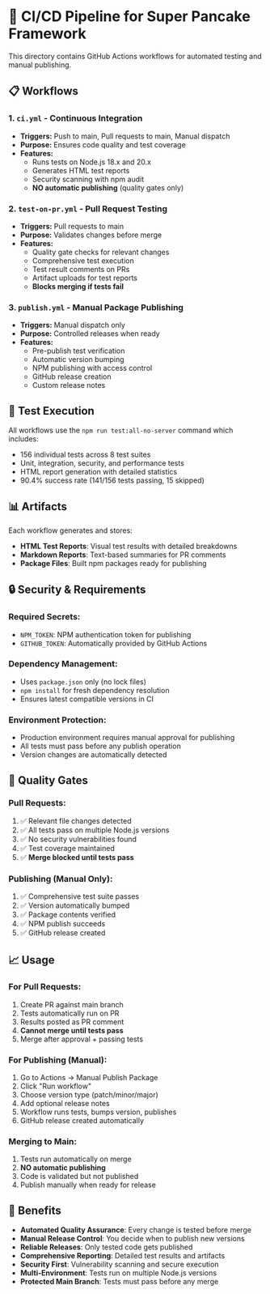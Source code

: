 # 🚀 CI/CD Pipeline for Super Pancake Framework

This directory contains GitHub Actions workflows for automated testing and manual publishing.

## 📋 Workflows

### 1. `ci.yml` - Continuous Integration
- **Triggers:** Push to main, Pull requests to main, Manual dispatch
- **Purpose:** Ensures code quality and test coverage
- **Features:**
  - Runs tests on Node.js 18.x and 20.x
  - Generates HTML test reports
  - Security scanning with npm audit
  - **NO automatic publishing** (quality gates only)

### 2. `test-on-pr.yml` - Pull Request Testing
- **Triggers:** Pull requests to main
- **Purpose:** Validates changes before merge
- **Features:**
  - Quality gate checks for relevant changes
  - Comprehensive test execution
  - Test result comments on PRs
  - Artifact uploads for test reports
  - **Blocks merging if tests fail**

### 3. `publish.yml` - Manual Package Publishing
- **Triggers:** Manual dispatch only
- **Purpose:** Controlled releases when ready
- **Features:**
  - Pre-publish test verification
  - Automatic version bumping
  - NPM publishing with access control
  - GitHub release creation
  - Custom release notes

## 🧪 Test Execution

All workflows use the `npm run test:all-no-server` command which includes:
- 156 individual tests across 8 test suites
- Unit, integration, security, and performance tests
- HTML report generation with detailed statistics
- 90.4% success rate (141/156 tests passing, 15 skipped)

## 📊 Artifacts

Each workflow generates and stores:
- **HTML Test Reports**: Visual test results with detailed breakdowns
- **Markdown Reports**: Text-based summaries for PR comments
- **Package Files**: Built npm packages ready for publishing

## 🔒 Security & Requirements

### Required Secrets:
- `NPM_TOKEN`: NPM authentication token for publishing
- `GITHUB_TOKEN`: Automatically provided by GitHub Actions

### Dependency Management:
- Uses `package.json` only (no lock files)
- `npm install` for fresh dependency resolution
- Ensures latest compatible versions in CI

### Environment Protection:
- Production environment requires manual approval for publishing
- All tests must pass before any publish operation
- Version changes are automatically detected

## 🚦 Quality Gates

### Pull Requests:
1. ✅ Relevant file changes detected
2. ✅ All tests pass on multiple Node.js versions
3. ✅ No security vulnerabilities found
4. ✅ Test coverage maintained
5. ✅ **Merge blocked until tests pass**

### Publishing (Manual Only):
1. ✅ Comprehensive test suite passes
2. ✅ Version automatically bumped
3. ✅ Package contents verified
4. ✅ NPM publish succeeds
5. ✅ GitHub release created

## 📈 Usage

### For Pull Requests:
1. Create PR against main branch
2. Tests automatically run on PR
3. Results posted as PR comment
4. **Cannot merge until tests pass**
5. Merge after approval + passing tests

### For Publishing (Manual):
1. Go to Actions → Manual Publish Package
2. Click "Run workflow"
3. Choose version type (patch/minor/major)
4. Add optional release notes
5. Workflow runs tests, bumps version, publishes
6. GitHub release created automatically

### Merging to Main:
1. Tests run automatically on merge
2. **NO automatic publishing**
3. Code is validated but not published
4. Publish manually when ready for release

## 🎯 Benefits

- **Automated Quality Assurance**: Every change is tested before merge
- **Manual Release Control**: You decide when to publish new versions
- **Reliable Releases**: Only tested code gets published
- **Comprehensive Reporting**: Detailed test results and artifacts
- **Security First**: Vulnerability scanning and secure execution
- **Multi-Environment**: Tests run on multiple Node.js versions
- **Protected Main Branch**: Tests must pass before any merge